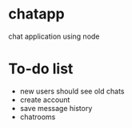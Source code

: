 # chatapp
chat application using node


# To-do list
 - new users should see old chats
 - create account
 - save message history
 - chatrooms
